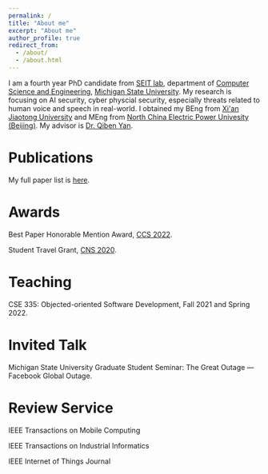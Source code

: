 ```yaml
---
permalink: /
title: "About me"
excerpt: "About me"
author_profile: true
redirect_from: 
  - /about/
  - /about.html
---
```


I am a fourth year PhD candidate from [SEIT lab](https://seit.egr.msu.edu/), department of [Computer Science and Engineering](https://cse.msu.edu/), [Michigan State University](https://msu.edu/). My research is focusing on AI security, cyber physcial security, especially threats related to human voice and speech in real-world. I obtained my BEng from [Xi'an Jiaotong University](http://en.xjtu.edu.cn/) and MEng from [North China Electric Power Univesity (Beijing)](https://english.ncepu.edu.cn/). My advisor is [Dr. Qiben Yan](https://cse.msu.edu/~qyan/).

Publications
======
My full paper list is [here](https://yuandaw.github.io/publications/).

Awards
======
Best Paper Honorable Mention Award, [CCS 2022](https://www.sigsac.org/ccs/CCS2022/).

Student Travel Grant, [CNS 2020](https://cns2020.ieee-cns.org/).

Teaching
======
CSE 335: Objected-oriented Software Development, Fall 2021 and Spring 2022.  

Invited Talk
======
Michigan State University Graduate Student Seminar: The Great Outage — Facebook Global Outage.

Review Service
======
IEEE Transactions on Mobile Computing 

IEEE Transactions on Industrial Informatics

IEEE Internet of Things Journal